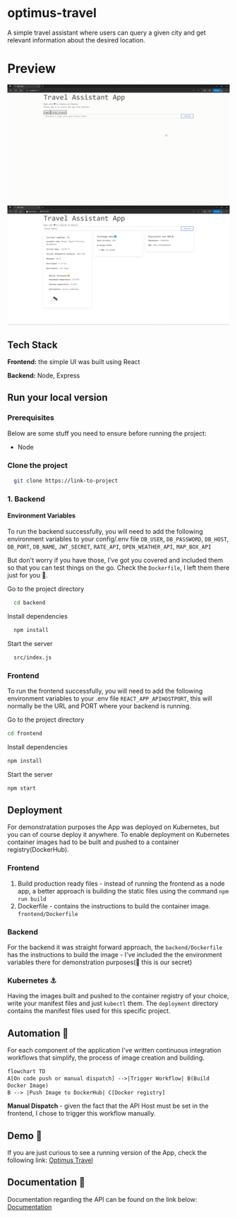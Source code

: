 # optimus-travel
A simple travel assistant where users can query a given city and get relevant information about the desired location.

# Preview
![App Screenshot](docs/video.gif)
![App Screenshot](docs/screenshot.png)

## Tech Stack
**Frontend:** the simple UI was built using React

**Backend:** Node, Express

## Run your local version


### Prerequisites
Below are some stuff you need to ensure before running the project:
* Node

### Clone the project

```bash
  git clone https://link-to-project
```

### 1. Backend

#### Environment Variables
To run the backend successfully, you will need to add the following environment variables to your config/.env file
`DB_USER`, `DB_PASSWORD`, `DB_HOST`, `DB_PORT`, `DB_NAME`, `JWT_SECRET`, `RATE_API`, `OPEN_WEATHER_API`, `MAP_BOX_API`

But don't worry if you have those, I've got you covered and included them so that you can test things on the go.
Check the `Dockerfile`, I left them there just for you 🤫.

Go to the project directory

```bash
  cd backend
```

Install dependencies

```bash
  npm install
```

Start the server

```bash
  src/index.js
```

### Frontend

To run the frontend successfully, you will need to add the following environment variables to your .env file
`REACT_APP_APIHOSTPORT`, this will normally be the URL and PORT where your backend is running.

Go to the project directory

```bash
cd frontend
```

Install dependencies

```bash
npm install
```

Start the server

```bash
npm start
```

## Deployment

For demonstratation purposes the App was deployed on Kubernetes, but you can of course deploy it anywhere.
To enable deployment on Kubernetes container images had to be built and pushed to a container registry(DockerHub).

### Frontend
1. Build production ready files - instead of running the frontend as a node app, a better approach is building the static files using the command `npm run build`
2. Dockerfile - contains the instructions to build the container image. `frontend/Dockerfile`

### Backend
For the backend it was straight forward approach, the `backend/Dockerfile` has the instructions to build the image - I've included the the environment variables there for 
demonstration purposes(🤫 this is our secret)

### Kubernetes ⚓
Having the images built and pushed to the container registry of your choice, write your manifest files and just `kubectl` them.
The `deployment` directory contains the manifest files used for this specific project.

## Automation 🔁
For each component of the application I've written continuous integration workflows that simplify, the process of image creation and building.
```mermaid
flowchart TD
A[On code push or manual dispatch] -->|Trigger Workflow| B(Build Docker Image)
B --> |Push Image to DockerHub| C[Docker registry]
 ```

**Manual Dispatch** - given the fact that the API Host must be set in the frontend, I chose to trigger this workflow manually. 

## Demo 🛝
If you are just curious to see a running version of the App, check the following link: [Optimus Travel](http://optimus-travel.almeidadealmeida.com/)

## Documentation 📄
Documentation regarding the API can be found on the link below:
[Documentation](https://documenter.getpostman.com/view/11999124/2s9XxwxaCw)


